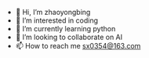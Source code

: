 - 👋 Hi, I’m zhaoyongbing
- 👀 I’m interested in coding
- 🌱 I’m currently learning python
- 💞️ I’m looking to collaborate on AI
- 📫 How to reach me sx0354@163.com

<!---
tiger-sx-cn/tiger-sx-cn is a ✨ special ✨ repository because its `README.md` (this file) appears on your GitHub profile.
You can click the Preview link to take a look at your changes.
--->
